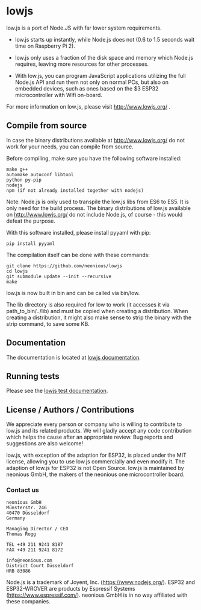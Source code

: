 # lowjs

low.js is a port of Node.JS with far lower system requirements.

+ low.js starts up instantly, while Node.js does not (0.6 to 1.5 seconds wait time on Raspberry Pi 2).

+ low.js only uses a fraction of the disk space and memory which Node.js requires, leaving more resources for other processes.

+ With low.js, you can program JavaScript applications utilizing the full Node.js API and run them not only on normal PCs, but also on embedded devices, such as ones based on the $3 ESP32 microcontroller with Wifi on-board.

For more information on low.js, please visit http://www.lowjs.org/ .


## Compile from source

In case the binary distributions available at http://www.lowjs.org/ do not work for your needs,  you can compile from source.

Before compiling, make sure you have the following software installed:

    make g++
    automake autoconf libtool
    python py-pip
    nodejs
    npm (if not already installed together with nodejs)

Note: Node.js is only used to transpile the low.js libs from ES6 to ES5. It is only need for the build process. The binary distributions of low.js available on http://www.lowjs.org/ do not include Node.js, of course - this would defeat the purpose.

With this software installed, please install pyyaml with pip:

    pip install pyyaml

The compilation itself can be done with these commands:

    git clone https://github.com/neonious/lowjs
    cd lowjs
    git submodule update --init --recursive
    make

low.js is now built in bin and can be called via bin/low.

The lib directory is also required for low to work (it accesses it via path_to_bin/../lib) and must be copied when creating a distribution. When creating a distribution, it might also make sense to strip the binary with the strip command, to save some KB.


## Documentation

The documentation is located at [lowjs documentation](https://www.neonious.com/Documentation/lowjs).


## Running tests

Please see the [lowjs test documentation](https://github.com/neonious/lowjs/blob/master/test/README.md).


## License / Authors / Contributions

We appreciate every person or company who is willing to contribute to low.js and its related products. We will gladly accept any code contribution which helps the cause after an appropriate review. Bug reports and suggestions are also welcome!

low.js, with exception of the adaption for ESP32, is placed under the MIT license, allowing you to use low.js commercially and even modify it. The adaption of low.js for ESP32 is not Open Source. low.js is maintained by neonious GmbH, the makers of the neonious one microcontroller board.


### Contact us

    neonious GmbH
    Münsterstr. 246
    40470 Düsseldorf
    Germany
    
    Managing Director / CEO
    Thomas Rogg
    
    TEL +49 211 9241 8187
    FAX +49 211 9241 8172
    
    info@neonious.com
    District Court Düsseldorf
    HRB 83086

Node.js is a trademark of Joyent, Inc. (https://www.nodejs.org/). ESP32 and ESP32-WROVER are products by Espressif Systems (https://www.espressif.com/). neonious GmbH is in no way affiliated with these companies.